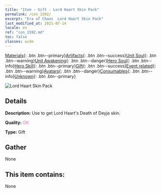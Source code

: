 ```yaml
---
title: "Item - Gift - Lord Haart Skin Pack"
permalink: /con_1592/
excerpt: "Era of Chaos  Lord Haart Skin Pack"
last_modified_at: 2021-07-14
locale: en
ref: "con_1592.md"
toc: false
classes: wide
---
```

 [Materials](/Items/){: .btn .btn--primary}[Artifacts](/Items/Artifacts/){: .btn .btn--success}[Unit Soul](/Items/UnitSoul/){: .btn .btn--warning}[Unit Awakening](/Items/UnitAwakening/){: .btn .btn--danger}[Hero Soul](/Items/HeroSoul/){: .btn .btn--info}[Hero Skill](/Items/HeroSkill/){: .btn .btn--primary}[Gift](/Items/Gift/){: .btn .btn--success}[Event related](/Items/Events/){: .btn .btn--warning}[Avatars](/Items/Avatars/){: .btn .btn--danger}[Consumables](/Items/Consumables/){: .btn .btn--info}[Unknown](/Items/Unknown/){: .btn .btn--primary}

 ![Lord Haart Skin Pack](/images/t/i_907204.png)

## Details
 **Description:** Use to get Lord Haart's Death of Deyja skin.

 **Quality:** <span style="color: #DA70D6">OK</span>

 **Type:** Gift

## Gather

  None

## This item contains:

  None


